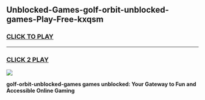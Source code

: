 
## Unblocked-Games-golf-orbit-unblocked-games-Play-Free-kxqsm
<h3>
<a href="https://premium76.site?title=golf-orbit-unblocked-games&ref=17A">CLICK TO PLAY</a></h3>
<hr>

<h3>
<a href="https://premium76.site?title=golf-orbit-unblocked-games&ref=17A">CLICK 2 PLAY</a>
  
</h3>

<a href="https://premium76.site?title=golf-orbit-unblocked-games&ref=17A"><img src="https://clearcache.store/games.png"></a>


**golf-orbit-unblocked-games games unblocked: Your Gateway to Fun and Accessible Online Gaming**
